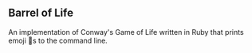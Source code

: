 ## Barrel of Life
An implementation of Conway's Game of Life written in Ruby that prints emoji :monkey:s
to the command line.
